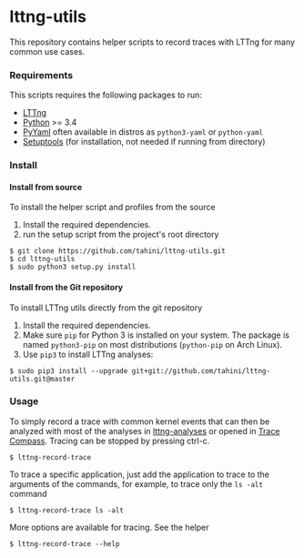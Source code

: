 # lttng-utils

This repository contains helper scripts to record traces with LTTng for many common use cases.

### Requirements

This scripts requires the following packages to run:

  * [LTTng](http://lttng.org)
  * [Python](https://www.python.org) >= 3.4
  * [PyYaml](http://pyyaml.org) often available in distros as ``python3-yaml`` or ``python-yaml``
  * [Setuptools](https://pypi.python.org/pypi/setuptools) (for installation, not needed if running from directory)

### Install

#### Install from source

To install the helper script and profiles from the source

1. Install the required dependencies.
2. run the setup script from the project's root directory

```
$ git clone https://github.com/tahini/lttng-utils.git
$ cd lttng-utils
$ sudo python3 setup.py install
```

#### Install from the Git repository

To install LTTng utils directly from the git repository

1. Install the required dependencies.
2. Make sure ``pip`` for Python 3 is installed on your system. The package is named ``python3-pip`` on most distributions
   (``python-pip`` on Arch Linux).
3. Use ``pip3`` to install LTTng analyses:

```
$ sudo pip3 install --upgrade git+git://github.com/tahini/lttng-utils.git@master
```

### Usage

To simply record a trace with common kernel events that can then be analyzed with most of the analyses in [lttng-analyses](https://github.com/lttng/lttng-analyses) or opened in [Trace Compass](http://tracecompass.org). Tracing can be stopped by pressing ctrl-c.

```
$ lttng-record-trace
```

To trace a specific application, just add the application to trace to the arguments of the commands, for example, to trace only the ``ls -alt`` command

```
$ lttng-record-trace ls -alt
```

More options are available for tracing. See the helper

```
$ lttng-record-trace --help
```
